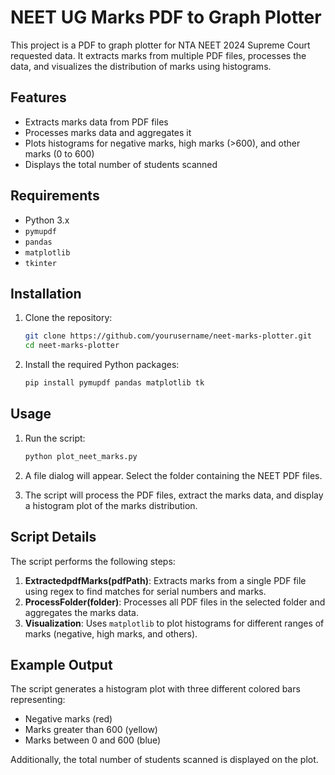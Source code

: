 # NEET UG Marks PDF to Graph Plotter

This project is a PDF to graph plotter for NTA NEET 2024 Supreme Court requested data. It extracts marks from multiple PDF files, processes the data, and visualizes the distribution of marks using histograms.

## Features

- Extracts marks data from PDF files
- Processes marks data and aggregates it
- Plots histograms for negative marks, high marks (>600), and other marks (0 to 600)
- Displays the total number of students scanned

## Requirements

- Python 3.x
- `pymupdf`
- `pandas`
- `matplotlib`
- `tkinter`

## Installation

1. Clone the repository:

    ```bash
    git clone https://github.com/yourusername/neet-marks-plotter.git
    cd neet-marks-plotter
    ```

2. Install the required Python packages:

    ```bash
    pip install pymupdf pandas matplotlib tk
    ```

## Usage

1. Run the script:

    ```bash
    python plot_neet_marks.py
    ```

2. A file dialog will appear. Select the folder containing the NEET PDF files.

3. The script will process the PDF files, extract the marks data, and display a histogram plot of the marks distribution.

## Script Details

The script performs the following steps:

1. **ExtractedpdfMarks(pdfPath)**: Extracts marks from a single PDF file using regex to find matches for serial numbers and marks.
2. **ProcessFolder(folder)**: Processes all PDF files in the selected folder and aggregates the marks data.
3. **Visualization**: Uses `matplotlib` to plot histograms for different ranges of marks (negative, high marks, and others).

## Example Output

The script generates a histogram plot with three different colored bars representing:
- Negative marks (red)
- Marks greater than 600 (yellow)
- Marks between 0 and 600 (blue)

Additionally, the total number of students scanned is displayed on the plot.